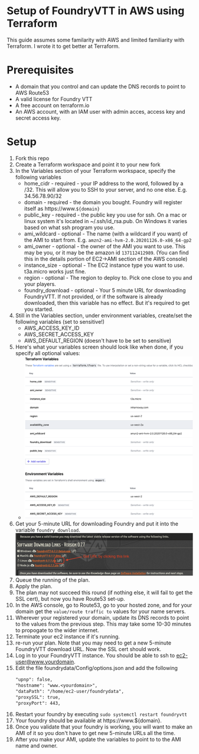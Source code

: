 # Setup of FoundryVTT in AWS using Terraform
This guide assumes some familarity with AWS and limited familiarity with Terraform. I wrote it to get better at Terraform.

# Prerequisites
 - A domain that you control and can update the DNS records to point to AWS Route53
 - A valid license for Foundry VTT
 - A free account on terraform.io
 - An AWS account, with an IAM user with admin acces, access key
   and secret access key.

# Setup
 1. Fork this repo
 1. Create a Terraform workspace and point it to your new fork
 1. In the Variables section of your Terraform workspace, specify the following variables
    - home_cidr - required - your IP address to the word, followed by a /32. This will allow you to SSH to your server, and no one else. E.g. 34.56.78.90/32
    - domain - required - the domain you bought. Foundry will register itself as https://www.```${domain}```
    - public_key - required - the public key you use for ssh. On a mac or linux system it's located in ~/.ssh/id_rsa.pub. On Windows it varies based on what ssh program you use.
    - ami_wildcard - optional - The name (with a wildcard if you want) of the AMI to start from. E.g. ```amzn2-ami-hvm-2.0.20201126.0-x86_64-gp2```
    - ami_owner - optional - the owner of the AMI you want to use. This may be you, or it may be the amazon id ```137112412989```. (You can find this in the details portion of EC2->AMI section of the AWS console)
    - instance_size - optional - The EC2 instance type you want to use. t3a.micro works just fine.
    - region - optional - The region to deploy to. Pick one close to you and your players. 
    - foundry_download - optional - Your 5 minute URL for downloading FoundryVTT. If not provided, or if the software is already downloaded, then this variable has no effect. But it's required to get you started.
 1. Still in the Variables section, under environment variables, create/set the following variables (set to sensitive!)
    - AWS_ACCESS_KEY_ID
    - AWS_SECRET_ACCESS_KEY
    - AWS_DEFAULT_REGION (doesn't have to be set to sensitive)
 1. Here's what your variables screen should look like when done, if you specify all optional values:
    - ![](img/Variables.png)
 1. Get your 5-minute URL for downloading Foundry and put it into the variable ```foundry_download```. ![Location of 5-minute-url](img/FoundryURL.png)
 1. Queue the running of the plan.
 1. Apply the plan.
 1. The plan may not succeed this round (if nothing else, it will fail to get the SSL cert), but now you have Route53 set-up.
 1. In the AWS console, go to Route53, go to your hosted zone, and for your domain get the ```value/route traffic to``` values for your name servers.
 1. Wherever your registered your domain, update its DNS records to point to the values from the previous step. This may take some 10-30 minutes to propogate to the wider internet.
 1. Terminate your ec2 instance if it's running.
 1. re-run your plan. Note that you may need to get a new 5-minute FoundryVTT download URL. Now the SSL cert should work.
 1. Log in to your FoundryVTT instance. You should be able to ssh to ec2-user@www.yourdomain.
 1. Edit the file foundrydata/Config/options.json and add the following
    ```
    "upnp": false,
    "hostname": "www.<yourdomain>",
    "dataPath": "/home/ec2-user/foundrydata",
    "proxySSL": true,
    "proxyPort": 443,
    ```
 1. Restart your foundry by executing ```sudo systemctl restart foundryvtt```
 1. Your foundry should be available at https://www.${domain}.
 1. Once you validate that your foundry is working, you will want to make an AMI of it so you don't have to get new 5-minute URLs all the time.
 1. After you make your AMI, update the variables to point to to the AMI name and owner.